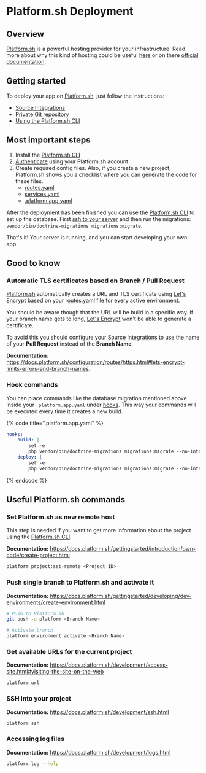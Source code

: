 # Platform.sh Deployment

## Overview

[Platform.sh](https://platform.sh) is a powerful hosting provider for your infrastructure.
Read more about why this kind of hosting could be useful [here](README.md) or on there [official documentation](https://docs.platform.sh/).

## Getting started
To deploy your app on [Platform.sh](https://platform.sh), just follow the instructions:

* [Source Integrations](https://docs.platform.sh/integrations/source.html)
* [Private Git repository](https://docs.platform.sh/development/private-repository.html)
* [Using the Platform.sh CLI](https://docs.platform.sh/development/cli.html)

## Most important steps

1. Install the [Platform.sh CLI](https://docs.platform.sh/development/cli.html)
2. [Authenticate](https://docs.platform.sh/development/cli.html#authentication) using your Platform.sh account
3. Create required config files. Also, if you create a new project, Platform.sh shows you a checklist where you can generate the code for these files.
    * [routes.yaml](https://docs.platform.sh/configuration/routes.html)
    * [services.yaml](https://docs.platform.sh/configuration/services.html)
    * [.platform.app.yaml](https://docs.platform.sh/configuration/app.html)

After the deployment has been finished you can use the [Platform.sh CLI](https://docs.platform.sh/development/cli.html) to set up the database.
First [ssh to your server](#ssh-into-your-project) and then run the migrations: `vendor/bin/doctrine-migrations migrations:migrate`.

That's it! Your server is running, and you can start developing your own app.

## Good to know

### Automatic TLS certificates based on Branch / Pull Request
[Platform.sh](https://platform.sh) automatically creates a URL and TLS certificate using [Let's Encrypt](https://letsencrypt.org/) based on your [routes.yaml](https://docs.platform.sh/configuration/routes.html) file for every active environment.

You should be aware though that the URL will be build in a specific way. If your branch name gets to long, [Let's Encrypt](https://letsencrypt.org/) won't be able to generate a certificate.

To avoid this you should configure your [Source Integrations](https://docs.platform.sh/integrations/source.html) to use the name of your **Pull Request** instead of the **Branch Name**.

**Documentation**: https://docs.platform.sh/configuration/routes/https.html#lets-encrypt-limits-errors-and-branch-names.

### Hook commands
You can place commands like the database migration mentioned above inside your `.platform.app.yaml` under [hooks](https://docs.platform.sh/configuration/app/build.html#hooks).
This way your commands will be executed every time it creates a new build.

{% code title=".platform.app.yaml" %}
```yaml
hooks:
    build: |
        set -e
        php vendor/bin/doctrine-migrations migrations:migrate --no-interaction
    deploy: |
        set -e
        php vendor/bin/doctrine-migrations migrations:migrate --no-interaction
```
{% endcode %}

## Useful Platform.sh commands

### Set Platform.sh as new remote host
This step is needed if you want to get more information about the project using the [Platform.sh CLI](https://docs.platform.sh/development/cli.html).

**Documentation:** https://docs.platform.sh/gettingstarted/introduction/own-code/create-project.html
```bash
platform project:set-remote <Project ID>
```

### Push single branch to Platform.sh and activate it
**Documentation:** https://docs.platform.sh/gettingstarted/developing/dev-environments/create-environment.html
```bash
# Push to Platform.sh
git push -u platform <Branch Name>

# Activate branch
platform environment:activate <Branch Name>
```

### Get available URLs for the current project
**Documentation:** https://docs.platform.sh/development/access-site.html#visiting-the-site-on-the-web
```bash
platform url 
```

### SSH into your project
**Documentation:** https://docs.platform.sh/development/ssh.html
```bash
platform ssh
```

### Accessing log files
**Documentation:** https://docs.platform.sh/development/logs.html
```bash
platform log --help
```